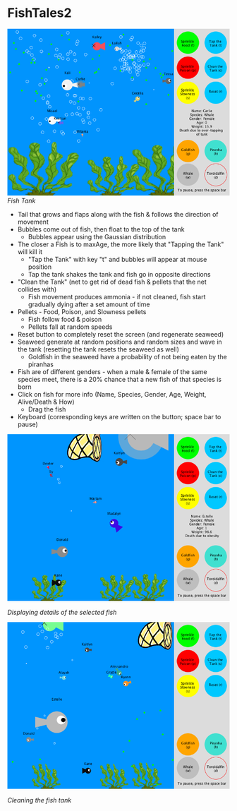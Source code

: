 # FishTales2

![fishTank](/fishTank.png)
 _Fish Tank_

 * Tail that grows and flaps along with the fish & follows the direction of movement
 * Bubbles come out of fish, then float to the top of the tank
   * Bubbles appear using the Gaussian distribution
 * The closer a Fish is to maxAge, the more likely that "Tapping the Tank" will kill it
 	 * "Tap the Tank" with key "t" and bubbles will appear at mouse position
   * Tap the tank shakes the tank and fish go in opposite directions
 * "Clean the Tank" (net to get rid of dead fish & pellets that the net collides with)
 	 * Fish movement produces ammonia - if not cleaned, fish start gradually dying after a set amount of time
 * Pellets - Food, Poison, and Slowness pellets
   * Fish follow food & poison
   * Pellets fall at random speeds
 * Reset button to completely reset the screen (and regenerate seaweed)
 * Seaweed generate at random positions and random sizes and wave in the tank (resetting the tank resets the seaweed as well)
   * Goldfish in the seaweed have a probability of not being eaten by the piranhas
 * Fish are of different genders - when a male & female of the same species meet, there is a 20% chance that a new fish of that species is born
 * Click on fish for more info (Name, Species, Gender, Age, Weight, Alive/Death & How)
   * Drag the fish
 * Keyboard (corresponding keys are written on the button; space bar to pause)

![details](/details.png)

 _Displaying details of the selected fish_
 
![clean](/clean.png)

 _Cleaning the fish tank_
